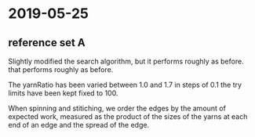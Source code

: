 # 2019-05-25

## reference set A

Slightly modified the search algorithm, but it performs roughly as before.
that performs roughly as before.

The yarnRatio has been varied between 1.0 and 1.7 in steps of 0.1
the try limits have been kept fixed to 100.

When spinning and stitiching, we order the edges by the amount of expected work,
measured as the product of the sizes of the yarns at each end of an edge
and the spread of the edge.

